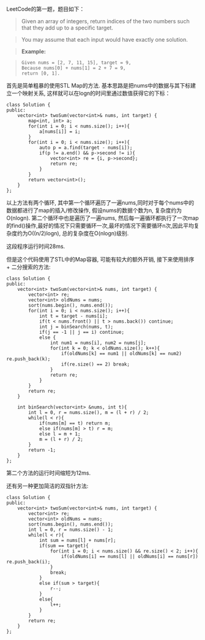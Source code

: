 LeetCode的第一题，题目如下：

> Given an array of integers, return indices of the two numbers such that they add up to a specific target.

> You may assume that each input would have exactly one solution.

> **Example:**

>     Given nums = [2, 7, 11, 15], target = 9,
>     Because nums[0] + nums[1] = 2 + 7 = 9,
>     return [0, 1].

首先是简单粗暴的使用STL Map的方法. 基本思路是把nums中的数据与其下标建立一个映射关系, 这样就可以在logn的时间里通过数值获得它的下标：

    class Solution {
    public:
        vector<int> twoSum(vector<int>& nums, int target) {
            map<int, int> a;
            for(int i = 0; i < nums.size(); i++){
                a[nums[i]] = i;
            }
            for(int i = 0; i < nums.size(); i++){
                auto p = a.find(target - nums[i]);
                if(p != a.end() && p->second != i){
                    vector<int> re = {i, p->second};
                    return re;
                }
            }
            return vector<int>();
        }
    };

以上方法有两个循环, 其中第一个循环遍历了一遍nums,同时对于每个nums中的数据都进行了map的插入/修改操作, 假设nums的数据个数为n, 复杂度约为O(nlogn). 第二个循环中也是遍历了一遍nums, 然后每一遍循环都执行了一次map的find()操作,最好的情况下只需要循环一次,最坏的情况下需要循环n次,因此平均复杂度约为O((n/2)logn), 总的复杂度在O(nlogn)级别.

这段程序运行时间28ms.

但是这个代码使用了STL中的Map容器, 可能有较大的额外开销, 接下来使用排序 + 二分搜索的方法:

    class Solution {
    public:
        vector<int> twoSum(vector<int>& nums, int target) {
            vector<int> re;
            vector<int> oldNums = nums;
            sort(nums.begin(), nums.end());
            for(int i = 0; i < nums.size(); i++){
                int t = target - nums[i];
                if(t < nums.front() || t > nums.back()) continue;
                int j = binSearch(nums, t);
                if(j == -1 || j == i) continue;
                else {
                    int num1 = nums[i], num2 = nums[j];
                    for(int k = 0; k < oldNums.size(); k++){
                        if(oldNums[k] == num1 || oldNums[k] == num2) re.push_back(k);
                        if(re.size() == 2) break;
                    }
                    return re;
                }
            }
            return re;
        }
        
        int binSearch(vector<int> &nums, int t){
            int l = 0, r = nums.size(), m = (l + r) / 2;
            while(l < r){
                if(nums[m] == t) return m;
                else if(nums[m] > t) r = m;
                else l = m + 1;
                m = (l + r) / 2;
            }
            return -1;
        }
    };

第二个方法的运行时间缩短为12ms.

还有另一种更加简洁的双指针方法:

    class Solution {
    public:
        vector<int> twoSum(vector<int>& nums, int target) {
            vector<int> re;
            vector<int> oldNums = nums;
            sort(nums.begin(), nums.end());
            int l = 0, r = nums.size() - 1;
            while(l < r){
                int sum = nums[l] + nums[r];
                if(sum == target){
                    for(int i = 0; i < nums.size() && re.size() < 2; i++){
                        if(oldNums[i] == nums[l] || oldNums[i] == nums[r]) re.push_back(i);
                    }
                    break;
                }
                else if(sum > target){
                    r--;
                }
                else{
                    l++;
                }
            }
            return re;
        }
    };